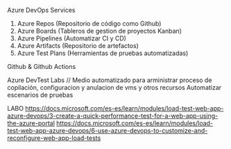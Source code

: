 Azure DevOps Services

1. Azure Repos (Repositorio de código como Github)
2. Azure Boards (Tableros de gestion de proyectos Kanban)
3. Azure Pipelines (Automatizar CI y CD)
4. Azure Artifacts (Repositorio de artefactos)
5. Azure Test Plans (Herramientas de pruebas automatizadas)

Github & Github Actions

Azure DevTest Labs
// Medio automatizado para arministrar proceso de copilación, configuracion y anulacion de vms y otros recursos
Automatizar escenarios de pruebas

LABO
https://docs.microsoft.com/es-es/learn/modules/load-test-web-app-azure-devops/3-create-a-quick-performance-test-for-a-web-app-using-the-azure-portal
https://docs.microsoft.com/es-es/learn/modules/load-test-web-app-azure-devops/6-use-azure-devops-to-customize-and-reconfigure-web-app-load-tests
